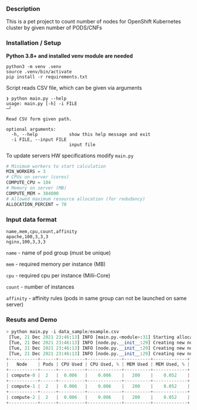 ### Description
This is a pet project to count number of nodes for OpenShift Kubernetes cluster by given number of PODS/CNFs

### Installation / Setup  
**Python 3.8+ and installed venv module are needed**
```
python3 -m venv .venv 
source .venv/bin/activate
pip install -r requirements.txt
```

Script reads CSV file, which can be given via arguments
```
❯ python main.py --help
usage: main.py [-h] -i FILE                                                                                                                                              ─╯

Read CSV form given path.

optional arguments:
  -h, --help            show this help message and exit
  -i FILE, --input FILE
                        input file
```

To update servers HW specifications modify `main.py`
```python
# Minimum workers to start calculation
MIN_WORKERS = 3 
# CPUs on server (cores)
COMPUTE_CPU = 104
# Memory on server (MB)
COMPUTE_MEM = 384000
# Allowed maximum resource allocation (for redudancy)
ALLOCATION_PERCENT = 70
```


### Input data format
```cvs
name,mem,cpu,count,affinity
apache,100,3,3,3
nginx,100,3,3,3
```
`name` - name of pod group (must be unique)

`mem` - required memory per instance (MB)

`cpu` - required cpu per instance (Milli-Core) 

`count` - number of instances

`affinity` - affinity rules (pods in same group can not be launched on same server)

### Resuts and Demo

```python
> python main.py -i data_sample/example.csv
 [Tue, 21 Dec 2021 23:46:13] INFO [main.py.<module>:31] Starting allocation, there are 2 pods to be allocated
 [Tue, 21 Dec 2021 23:46:13] INFO [node.py.__init__:29] Creating new node compute-0
 [Tue, 21 Dec 2021 23:46:13] INFO [node.py.__init__:29] Creating new node compute-1
 [Tue, 21 Dec 2021 23:46:13] INFO [node.py.__init__:29] Creating new node compute-2
+-----------+------+----------+-------------+----------+-------------+
|   Node    | Pods | CPU Used | CPU Used, % | MEM Used | MEM Used, % |
+-----------+------+----------+-------------+----------+-------------+
| compute-0 |  2   |  0.006   |    0.006    |   200    |    0.052    |
+-----------+------+----------+-------------+----------+-------------+
| compute-1 |  2   |  0.006   |    0.006    |   200    |    0.052    |
+-----------+------+----------+-------------+----------+-------------+
| compute-2 |  2   |  0.006   |    0.006    |   200    |    0.052    |
+-----------+------+----------+-------------+----------+-------------+

```
